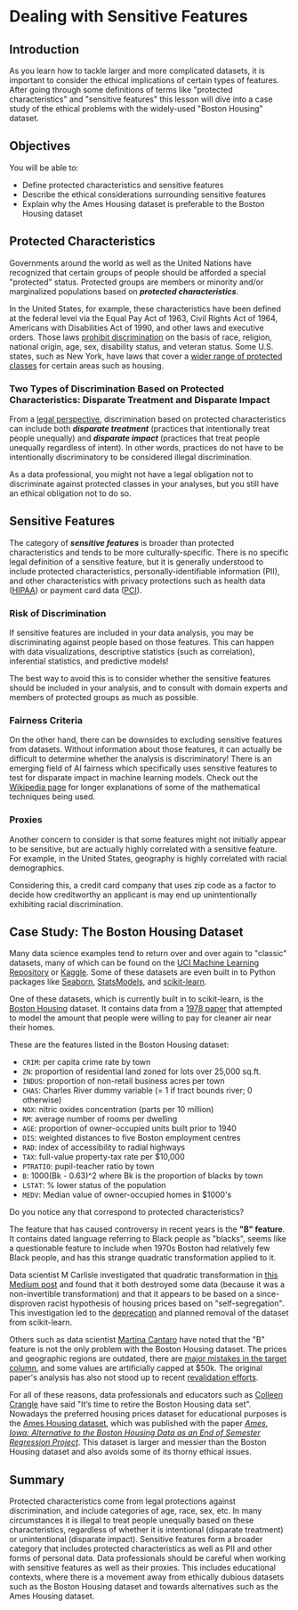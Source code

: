 # Dealing with Sensitive Features

## Introduction

As you learn how to tackle larger and more complicated datasets, it is important to consider the ethical implications of certain types of features. After going through some definitions of terms like "protected characteristics" and "sensitive features" this lesson will dive into a case study of the ethical problems with the widely-used "Boston Housing" dataset.

## Objectives

You will be able to:

* Define protected characteristics and sensitive features
* Describe the ethical considerations surrounding sensitive features
* Explain why the Ames Housing dataset is preferable to the Boston Housing dataset

## Protected Characteristics

Governments around the world as well as the United Nations have recognized that certain groups of people should be afforded a special "protected" status. Protected groups are members or minority and/or marginalized populations based on ***protected characteristics***.

In the United States, for example, these characteristics have been defined at the federal level via the Equal Pay Act of 1963, Civil Rights Act of 1964, Americans with Disabilities Act of 1990, and other laws and executive orders. Those laws [prohibit discrimination](https://content.next.westlaw.com/practical-law/document/Ibb0a38daef0511e28578f7ccc38dcbee/Protected-Class) on the basis of race, religion, national origin, age, sex, disability status, and veteran status. Some U.S. states, such as New York, have laws that cover a [wider range of protected classes](https://www1.nyc.gov/site/fairhousing/rights-responsibilities/what-are-the-protected-classes.page) for certain areas such as housing.

### Two Types of Discrimination Based on Protected Characteristics: Disparate Treatment and Disparate Impact

From a [legal perspective](https://rayneslaw.com/what-is-the-difference-between-disparate-impact-and-disparate-treatment-discrimination/), discrimination based on protected characteristics can include both ***disparate treatment*** (practices that intentionally treat people unequally) and ***disparate impact*** (practices that treat people unequally regardless of intent). In other words, practices do not have to be intentionally discriminatory to be considered illegal discrimination.

As a data professional, you might not have a legal obligation not to discriminate against protected classes in your analyses, but you still have an ethical obligation not to do so.

## Sensitive Features

The category of ***sensitive features*** is broader than protected characteristics and tends to be more culturally-specific. There is no specific legal definition of a sensitive feature, but it is generally understood to include protected characteristics, personally-identifiable information (PII), and other characteristics with privacy protections such as health data ([HIPAA](https://www.hhs.gov/hipaa/index.html)) or payment card data ([PCI](https://www.pcisecuritystandards.org/)).

### Risk of Discrimination

If sensitive features are included in your data analysis, you may be discriminating against people based on those features. This can happen with data visualizations, descriptive statistics (such as correlation), inferential statistics, and predictive models!

The best way to avoid this is to consider whether the sensitive features should be included in your analysis, and to consult with domain experts and members of protected groups as much as possible.

### Fairness Criteria

On the other hand, there can be downsides to excluding sensitive features from datasets. Without information about those features, it can actually be difficult to determine whether the analysis is discriminatory! There is an emerging field of AI fairness which specifically uses sensitive features to test for disparate impact in machine learning models. Check out the [Wikipedia page](https://en.wikipedia.org/wiki/Fairness_(machine_learning)) for longer explanations of some of the mathematical techniques being used.

### Proxies

Another concern to consider is that some features might not initially appear to be sensitive, but are actually highly correlated with a sensitive feature. For example, in the United States, geography is highly correlated with racial demographics.

Considering this, a credit card company that uses zip code as a factor to decide how creditworthy an applicant is may end up unintentionally exhibiting racial discrimination.

## Case Study: The Boston Housing Dataset

Many data science examples tend to return over and over again to "classic" datasets, many of which can be found on the [UCI Machine Learning Repository](https://archive.ics.uci.edu/ml/datasets.php) or [Kaggle](https://www.kaggle.com/datasets). Some of these datasets are even built in to Python packages like [Seaborn](https://seaborn.pydata.org/generated/seaborn.load_dataset.html), [StatsModels](https://www.statsmodels.org/dev/datasets/index.html), and [scikit-learn](https://scikit-learn.org/stable/datasets/toy_dataset.html).

One of these datasets, which is currently built in to scikit-learn, is the [Boston Housing](https://scikit-learn.org/stable/modules/generated/sklearn.datasets.load_boston.html) dataset. It contains data from a [1978 paper](https://www.researchgate.net/publication/4974606_Hedonic_housing_prices_and_the_demand_for_clean_air) that attempted to model the amount that people were willing to pay for cleaner air near their homes.

These are the features listed in the Boston Housing dataset:

* `CRIM`: per capita crime rate by town
* `ZN`: proportion of residential land zoned for lots over 25,000 sq.ft.
* `INDUS`: proportion of non-retail business acres per town
* `CHAS`: Charles River dummy variable (= 1 if tract bounds river; 0 otherwise)
* `NOX`: nitric oxides concentration (parts per 10 million)
* `RM`: average number of rooms per dwelling
* `AGE`: proportion of owner-occupied units built prior to 1940
* `DIS`: weighted distances to five Boston employment centres
* `RAD`: index of accessibility to radial highways
* `TAX`: full-value property-tax rate per &#36;10,000
* `PTRATIO`: pupil-teacher ratio by town
* `B`: 1000(Bk - 0.63)^2 where Bk is the proportion of blacks by town
* `LSTAT`: % lower status of the population
* `MEDV`: Median value of owner-occupied homes in &#36;1000's

Do you notice any that correspond to protected characteristics?

The feature that has caused controversy in recent years is the **"B" feature**. It contains dated language referring to Black people as "blacks", seems like a questionable feature to include when 1970s Boston had relatively few Black people, and has this strange quadratic transformation applied to it.

Data scientist M Carlisle investigated that quadratic transformation in [this Medium post](https://medium.com/@docintangible/racist-data-destruction-113e3eff54a8) and found that it both destroyed some data (because it was a non-invertible transformation) and that it appears to be based on a since-disproven racist hypothesis of housing prices based on "self-segregation". This investigation led to the [deprecation](https://github.com/scikit-learn/scikit-learn/issues/16155) and planned removal of the dataset from scikit-learn.

Others such as data scientist [Martina Cantaro](https://medium.com/@docintangible/racist-data-destruction-113e3eff54a8) have noted that the "B" feature is not the only problem with the Boston Housing dataset. The prices and geographic regions are outdated, there are [major mistakes in the target column](https://spatial-statistics.com/pace_manuscripts/jeem_ms_dir/pdf/fin_jeem.pdf), and some values are artificially capped at &#36;50k. The original paper's analysis has also not stood up to recent [revalidation efforts](https://openjournals.wu.ac.at/region/paper_107/107.html).

For all of these reasons, data professionals and educators such as [Colleen Crangle](https://www.linkedin.com/pulse/its-time-retire-boston-housing-dataset-colleen-e-crangle/) have said "It’s time to retire the Boston Housing data set". Nowadays the preferred housing prices dataset for educational purposes is the [Ames Housing dataset](https://www.kaggle.com/datasets/prevek18/ames-housing-dataset), which was published with the paper [*Ames, Iowa: Alternative to the Boston Housing Data as an End of Semester Regression Project*](http://jse.amstat.org/v19n3/decock.pdf). This dataset is larger and messier than the Boston Housing dataset and also avoids some of its thorny ethical issues.

## Summary

Protected characteristics come from legal protections against discrimination, and include categories of age, race, sex, etc. In many circumstances it is illegal to treat people unequally based on these characteristics, regardless of whether it is intentional (disparate treatment) or unintentional (disparate impact). Sensitive features form a broader category that includes protected characteristics as well as PII and other forms of personal data. Data professionals should be careful when working with sensitive features as well as their proxies. This includes educational contexts, where there is a movement away from ethically dubious datasets such as the Boston Housing dataset and towards alternatives such as the Ames Housing dataset.
